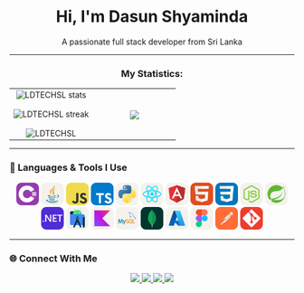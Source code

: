 <h1 align="center">Hi, I'm Dasun Shyaminda</h1>
<p align="center">A passionate full stack developer from Sri Lanka</p>

---

<h3 align="center">My Statistics:</h3>
<p align="center">
<table align="center">
<tr border="none">
<td width="50%" align="center">
  
  <img src="https://github-readme-stats.vercel.app/api?username=LDTECHSL&show_icons=true&theme=dark&bg_color=0d1117&title_color=58a6ff&icon_color=58a6ff" alt="LDTECHSL stats"/>
  <br></br>
  <img src="https://github-readme-streak-stats.herokuapp.com?user=LDTECHSL&theme=dark&background=0d1117&ring=58a6ff&fire=58a6ff&currStreakLabel=58a6ff" alt="LDTECHSL streak"/>
  <br></br>
  <img src="https://github-contributor-stats.vercel.app/api?username=LDTECHSL&limit=5&theme=dark&bg_color=0d1117&title_color=58a6ff&icon_color=58a6ff&combine_all_yearly_contributions=true" alt="LDTECHSL"/>
</td>
<td width="50%" align="center">

  <img  align="center"  src="https://github-readme-stats.anuraghazra1.vercel.app/api/top-langs/?username=LDTECHSL&theme=dark&hide_border=false&no-bg=true&no-frame=true&langs_count=10"/>
  
  </td>
</tr>
</table>

---

### 🚀 Languages & Tools I Use

<p align="center">
  <!-- Programming Languages -->
  <img src="https://github.com/tandpfun/skill-icons/blob/main/icons/CS.svg" alt="csharp" width="40" height="40"/>
  <img src="https://github.com/tandpfun/skill-icons/blob/main/icons/Java-Light.svg" alt="java" width="40" height="40"/>
  <img src="https://github.com/tandpfun/skill-icons/blob/main/icons/JavaScript.svg" alt="javascript" width="40" height="40"/>
  <img src="https://github.com/tandpfun/skill-icons/blob/main/icons/TypeScript.svg" alt="typescript" width="40" height="40"/>
  <img src="https://github.com/tandpfun/skill-icons/blob/main/icons/Python-Light.svg" alt="python" width="40" height="40"/>
  
  <!-- Frontend -->
  <img src="https://github.com/tandpfun/skill-icons/blob/main/icons/React-Light.svg" alt="react" width="40" height="40"/>
  <img src="https://github.com/tandpfun/skill-icons/blob/main/icons/Angular-Light.svg" alt="angular" width="40" height="40"/>
  <img src="https://github.com/tandpfun/skill-icons/blob/main/icons/HTML.svg" alt="html5" width="40" height="40"/>
  <img src="https://github.com/tandpfun/skill-icons/blob/main/icons/CSS.svg" alt="css3" width="40" height="40"/>

  <!-- Backend -->
  <img src="https://github.com/tandpfun/skill-icons/blob/main/icons/NodeJS-Light.svg" alt="nodejs" width="40" height="40"/>
  <img src="https://github.com/tandpfun/skill-icons/blob/main/icons/Spring-Light.svg" alt="spring" width="40" height="40"/>
  <img src="https://github.com/tandpfun/skill-icons/blob/main/icons/DotNet.svg" alt="dotnet" width="40" height="40"/>

  <!-- Mobile -->
  <img src="https://github.com/tandpfun/skill-icons/blob/main/icons/AndroidStudio-Light.svg" alt="android" width="40" height="40"/>
  <img src="https://github.com/tandpfun/skill-icons/blob/main/icons/Kotlin-Light.svg" alt="kotlin" width="40" height="40"/>

  <!-- Databases -->
  <img src="https://github.com/tandpfun/skill-icons/blob/main/icons/MySQL-Light.svg" alt="mysql" width="40" height="40"/>
  <img src="https://github.com/tandpfun/skill-icons/blob/main/icons/MongoDB.svg" alt="mongodb" width="40" height="40"/>

  <!-- Tools -->
  <img src="https://github.com/tandpfun/skill-icons/blob/main/icons/Azure-Light.svg" alt="azure" width="40" height="40"/>
  <img src="https://github.com/tandpfun/skill-icons/blob/main/icons/Figma-Light.svg" alt="figma" width="40" height="40"/>
  <img src="https://github.com/tandpfun/skill-icons/blob/main/icons/Postman.svg" alt="postman" width="40" height="40"/>
  <img src="https://github.com/tandpfun/skill-icons/blob/main/icons/Git.svg" alt="git" width="40" height="40"/>
</p>

---

### 🌐 Connect With Me

<p align="center">
  <a href="https://www.linkedin.com/in/dasun-shyaminda15327a28a" target="_blank">
    <img src="https://img.shields.io/badge/LinkedIn-0A66C2?style=for-the-badge&logo=linkedin&logoColor=white" />
  </a>
  <a href="https://www.facebook.com/dasun.shyaminda.9" target="_blank">
    <img src="https://img.shields.io/badge/Facebook-0866FF?style=for-the-badge&logo=facebook&logoColor=white" />
  </a>
  <a href="https://www.instagram.com/lord_daziya_" target="_blank">
    <img src="https://img.shields.io/badge/Instagram-E4405F?style=for-the-badge&logo=instagram&logoColor=white" />
  </a>
  <a href="https://www.youtube.com/@LDTECHSL" target="_blank">
    <img src="https://img.shields.io/badge/YouTube-CC0000?style=for-the-badge&logo=youtube&logoColor=white" />
  </a>
</p>

